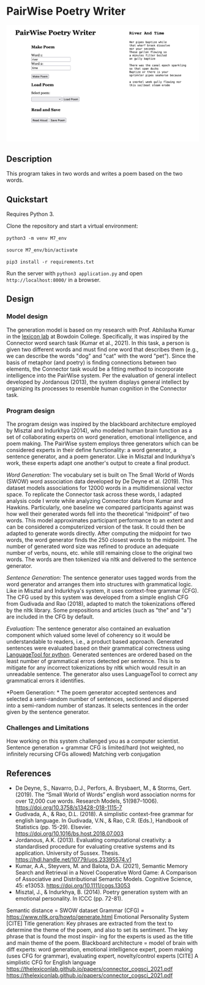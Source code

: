 # PairWise Poetry Writer

![The PairWise website.](https://github.com/ncy-xing/M7-Poetry-Generator/blob/39db997ea6cf82003cb5baf35d2fc90926ac2c93/static/example.png)

## Description
This program takes in two words and writes a poem based on the two words.  

## Quickstart 
Requires Python 3. 

Clone the repository and start a virtual environment: 

`python3 -m venv M7_env`

`source M7_env/bin/activate`

`pip3 install -r requirements.txt`

Run the server with `python3 application.py` and open `http://localhost:8000/` in a browser. 


## Design

### Model design 

The generation model is based on my research with Prof. Abhilasha Kumar in the [lexicon lab](https://thelexiconlab.github.io/) at Bowdoin College. Specifically, it was inspired by the Connector word search task (Kumar et al., 2021). In this task, a person is given two different words and must find one word that describes them (e.g., we can describe the words "dog" and "cat" with the word "pet"). Since the basis of metaphor (and poetry) is finding connections between two elements, the Connector task would be a fitting method  to incorporate intelligence into the PairWise system. Per the evaluation of general intellect developed by Jordanous (2013), the system displays general intellect by organizing its processes to resemble human cognition in the Connector task. 

### Program design

The program design was inspired by the blackboard architecture employed by Misztal and Indurkhya (2014), who modeled human brain function as a set of collaborating experts on word generation, emotional intelligence, and poem making. The PairWise system employs three generators which can be considered experts in their define functionality: a word generator, a sentence generator, and a poem generator. Like in Misztal and Indurkhya's work, these experts adapt one another's output to create a final product. 

*Word Generation:* The vocabulary set is built on The Small World of Words (SWOW) word association data developed by De Deyne et al. (2019). This dataset models associations for 12000 words in a multidimensional vector space. To replicate the Connector task across these words, I adapted analysis code I wrote while analyzing Connector data from Kumar and Hawkins. Particularly, one baseline we compared participants against was how well their generated words fell into the theoretical “midpoint” of two words. This model approximates participant performance to an extent and can be considered a computerized version of the task. It could then be adapted to generate words directly. After computing the midpoint for two words, the word generator finds the 250 closest words to the midpoint. The number of generated word size was refined to produce an adequate number of verbs, nouns, etc. while still remaining close to the original two words. The words are then tokenized via nltk and delivered to the sentence generator.  

*Sentence Generation:* The sentence generator uses tagged words from the word generator and arranges them into structures with grammatical logic. Like in Misztal and Indurkhya's system, it uses context-free grammar (CFG). The CFG used by this system was developed from a simple english CFG from Gudivada and Rao (2018), adapted to match the tokenizations offered by the nltk library. Some prepositions and articles (such as "the" and "a") are included in the CFG by default.  

*Evaluation:* The sentence generator also contained an evaluation component which valued some level of coherency so it would be understandable to readers, i.e., a product based approach. Generated sentences were evaluated based on their grammatical correctness using [LanguageTool for python](https://pypi.org/project/language-tool-python/). Generated sentences are ordered based on the least number of grammatical errors detected per sentence. This is to mitigate for any incorrect tokenizations by nltk which would result in an unreadable sentence. The generator also uses LanguageTool to correct any grammatical errors it identifies. 

*Poem Generation: * The poem generator accepted sentences and selected a semi-random number of sentences, sectioned and dispersed into a semi-random number of stanzas. It selects sentences in the order given by the sentence generator.   

### Challenges and Limitations
How working on this system challenged you as a computer scientist.
Sentence generation + grammar
CFG is limited/hard (not weighted, no infinitely recursing CFGs allowed)
Matching verb conjugation

## References
- De Deyne, S., Navarro, D.J., Perfors, A. Brysbaert, M., & Storms, Gert. (2019). The “Small World of Words” english word association norms for over 12,000 cue words. Research Models, 51(987–1006). https://doi.org/10.3758/s13428-018-1115-7
- Gudivada, A., & Rao, D.L. (2018). A simplistic context-free grammar for english language. In Gudivada, V.N., & Rao, C.R. (Eds.), Handbook of Statistics (pp. 15-29). Elsevier. https://doi.org/10.1016/bs.host.2018.07.003
- Jordanous, A.K. (2013). Evaluating computational creativity: a standardised procedure for evaluating creative systems and its application. University of Sussex. Thesis. https://hdl.handle.net/10779/uos.23395574.v1
- Kumar, A.A., Steyvers, M. and Balota, D.A. (2021), Semantic Memory Search and Retrieval in a Novel Cooperative Word Game: A Comparison of Associative and Distributional Semantic Models. Cognitive Science, 45: e13053. https://doi.org/10.1111/cogs.13053
- Misztal, J., & Indurkhya, B. (2014). Poetry generation system with an emotional personality. In ICCC (pp. 72-81).

Semantic distance = SWOW dataset
Grammar (CFG) = https://www.nltk.org/howto/generate.html 
Emotional Personality System [CITE]
Title generation: Key phrases are extracted from the text to determine the theme of the poem, and also to set its sentiment. The key phrase that is found the most inspir- ing for the experts is used as the title and main theme of the poem.
Blackboard architecture = model of brain with diff experts: word generation, emotional intelligence expert, poem making (uses CFG for grammar), evaluating expert, novelty/control experts
[CITE] A simplistic CFG for English language
https://thelexiconlab.github.io/papers/connector_cogsci_2021.pdf
https://thelexiconlab.github.io/papers/connector_cogsci_2021.pdf 
